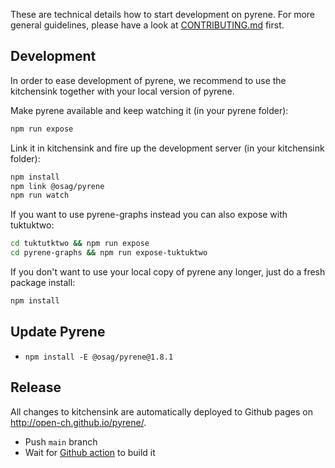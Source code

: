 These are technical details how to start development on pyrene. For more general guidelines, please have a look at [CONTRIBUTING.md](../CONTRIBUTING.md) first.
## Development

In order to ease development of pyrene, we recommend to use the kitchensink together with your local version of pyrene.

Make pyrene available and keep watching it (in your pyrene folder):
```bash
npm run expose
```

Link it in kitchensink and fire up the development server (in your kitchensink folder):
```bash
npm install
npm link @osag/pyrene
npm run watch
```

If you want to use pyrene-graphs instead you can also expose with tuktuktwo:
```bash
cd tuktutktwo && npm run expose
cd pyrene-graphs && npm run expose-tuktuktwo
```

If you don't want to use your local copy of pyrene any longer, just do a fresh package install:
```bash
npm install
```

## Update Pyrene

- `npm install -E @osag/pyrene@1.8.1`

## Release

All changes to kitchensink are automatically deployed to Github pages on <http://open-ch.github.io/pyrene/>.

- Push `main` branch
- Wait for [Github action](https://github.com/open-ch/pyrene/actions/workflows/kitchensink.yml) to build it
